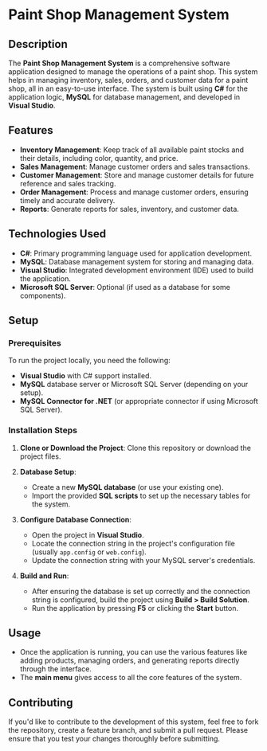 # Paint Shop Management System

## Description

The **Paint Shop Management System** is a comprehensive software application designed to manage the operations of a paint shop. This system helps in managing inventory, sales, orders, and customer data for a paint shop, all in an easy-to-use interface. The system is built using **C#** for the application logic, **MySQL** for database management, and developed in **Visual Studio**.

## Features

- **Inventory Management**: Keep track of all available paint stocks and their details, including color, quantity, and price.
- **Sales Management**: Manage customer orders and sales transactions.
- **Customer Management**: Store and manage customer details for future reference and sales tracking.
- **Order Management**: Process and manage customer orders, ensuring timely and accurate delivery.
- **Reports**: Generate reports for sales, inventory, and customer data.

## Technologies Used

- **C#**: Primary programming language used for application development.
- **MySQL**: Database management system for storing and managing data.
- **Visual Studio**: Integrated development environment (IDE) used to build the application.
- **Microsoft SQL Server**: Optional (if used as a database for some components).

## Setup

### Prerequisites

To run the project locally, you need the following:

- **Visual Studio** with C# support installed.
- **MySQL** database server or Microsoft SQL Server (depending on your setup).
- **MySQL Connector for .NET** (or appropriate connector if using Microsoft SQL Server).

### Installation Steps

1. **Clone or Download the Project**: Clone this repository or download the project files.
   
2. **Database Setup**:
   - Create a new **MySQL database** (or use your existing one).
   - Import the provided **SQL scripts** to set up the necessary tables for the system.

3. **Configure Database Connection**:
   - Open the project in **Visual Studio**.
   - Locate the connection string in the project's configuration file (usually `app.config` or `web.config`).
   - Update the connection string with your MySQL server's credentials.

4. **Build and Run**:
   - After ensuring the database is set up correctly and the connection string is configured, build the project using **Build > Build Solution**.
   - Run the application by pressing **F5** or clicking the **Start** button.

## Usage

- Once the application is running, you can use the various features like adding products, managing orders, and generating reports directly through the interface.
- The **main menu** gives access to all the core features of the system.

## Contributing

If you'd like to contribute to the development of this system, feel free to fork the repository, create a feature branch, and submit a pull request. Please ensure that you test your changes thoroughly before submitting.
